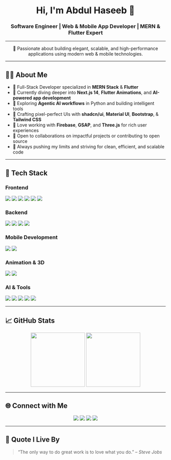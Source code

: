 <h1 align="center">Hi, I'm Abdul Haseeb 👋</h1>
<h3 align="center">Software Engineer | Web & Mobile App Developer | MERN & Flutter Expert</h3>

---

<p align="center">
  🚀 Passionate about building elegant, scalable, and high-performance applications using modern web & mobile technologies.
</p>

---

## 🧑‍💻 About Me

- 💼 Full-Stack Developer specialized in **MERN Stack** & **Flutter**
- 🌱 Currently diving deeper into **Next.js 14**, **Flutter Animations**, and **AI-powered app development**
- 🧠 Exploring **Agentic AI workflows** in Python and building intelligent tools
- 🎨 Crafting pixel-perfect UIs with **shadcn/ui**, **Material UI**, **Bootstrap**, & **Tailwind CSS**
- 🔭 Love working with **Firebase**, **GSAP**, and **Three.js** for rich user experiences
- 🤝 Open to collaborations on impactful projects or contributing to open source
- 🧗 Always pushing my limits and striving for clean, efficient, and scalable code

---

## 🚀 Tech Stack

### **Frontend**
<p>
  <img src="https://img.shields.io/badge/React-61DAFB?style=for-the-badge&logo=react&logoColor=black" />
  <img src="https://img.shields.io/badge/Next.js-000000?style=for-the-badge&logo=next.js&logoColor=white" />
  <img src="https://img.shields.io/badge/Tailwind_CSS-06B6D4?style=for-the-badge&logo=tailwind-css&logoColor=white" />
  <img src="https://img.shields.io/badge/shadcn/ui-000000?style=for-the-badge&logo=data:image/svg+xml;base64,&logoColor=white" />
  <img src="https://img.shields.io/badge/Material--UI-007FFF?style=for-the-badge&logo=mui&logoColor=white" />
  <img src="https://img.shields.io/badge/Bootstrap-7952B3?style=for-the-badge&logo=bootstrap&logoColor=white" />
</p>

### **Backend**
<p>
  <img src="https://img.shields.io/badge/Node.js-339933?style=for-the-badge&logo=node.js&logoColor=white" />
  <img src="https://img.shields.io/badge/Express.js-000000?style=for-the-badge&logo=express&logoColor=white" />
  <img src="https://img.shields.io/badge/MongoDB-4EA94B?style=for-the-badge&logo=mongodb&logoColor=white" />
  <img src="https://img.shields.io/badge/Firebase-FFCA28?style=for-the-badge&logo=firebase&logoColor=black" />
</p>

### **Mobile Development**
<p>
  <img src="https://img.shields.io/badge/Flutter-02569B?style=for-the-badge&logo=flutter&logoColor=white" />
  <img src="https://img.shields.io/badge/Dart-0175C2?style=for-the-badge&logo=dart&logoColor=white" />
</p>

### **Animation & 3D**
<p>
  <img src="https://img.shields.io/badge/GSAP-88CE02?style=for-the-badge&logo=greensock&logoColor=black" />
  <img src="https://img.shields.io/badge/Three.js-000000?style=for-the-badge&logo=three.js&logoColor=white" />
</p>

### **AI & Tools**
<p>
  <img src="https://img.shields.io/badge/Python-3776AB?style=for-the-badge&logo=python&logoColor=white" />
  <img src="https://img.shields.io/badge/Agentic_AI-FFD43B?style=for-the-badge&logo=python&logoColor=black" />
  <img src="https://img.shields.io/badge/Postman-FF6C37?style=for-the-badge&logo=postman&logoColor=white" />
  <img src="https://img.shields.io/badge/Figma-F24E1E?style=for-the-badge&logo=figma&logoColor=white" />
  <img src="https://img.shields.io/badge/Git-F05032?style=for-the-badge&logo=git&logoColor=white" />
</p>

---

## 📈 GitHub Stats

<p align="center">
  <img src="https://github-readme-stats.vercel.app/api?username=A-Haseeb-Dev&show_icons=true&theme=github_dark" height="170" />
  <img src="https://github-readme-stats.vercel.app/api/top-langs/?username=A-Haseeb-Dev&layout=compact&theme=github_dark" height="170" />
</p>

---

## 🌐 Connect with Me

<p align="center">
  <a href="mailto:muhammadhaseebkhalid029@gmail.com"><img src="https://img.shields.io/badge/Email-D14836?style=for-the-badge&logo=gmail&logoColor=white" /></a>
  <a href="https://www.linkedin.com/in/muhammad-haseeb-khalid/"><img src="https://img.shields.io/badge/LinkedIn-0077B5?style=for-the-badge&logo=linkedin&logoColor=white" /></a>
  <a href="https://x.com/KH_Tech_7ik"><img src="https://img.shields.io/badge/Twitter-1DA1F2?style=for-the-badge&logo=twitter&logoColor=white" /></a>
  <a href="https://portfolio-in-react-with-theme-j14a.vercel.app/"><img src="https://img.shields.io/badge/Portfolio-000000?style=for-the-badge&logo=firefox&logoColor=white" /></a>
</p>

---

## 📌 Quote I Live By

> “The only way to do great work is to love what you do.” – *Steve Jobs*

